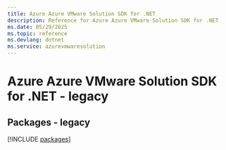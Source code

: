 ```yaml
---
title: Azure Azure VMware Solution SDK for .NET
description: Reference for Azure Azure VMware Solution SDK for .NET
ms.date: 05/29/2025
ms.topic: reference
ms.devlang: dotnet
ms.service: azurevmwaresolution
---
```

# Azure Azure VMware Solution SDK for .NET - legacy
## Packages - legacy
[!INCLUDE [packages](azure-vmware-solution-index.md)]